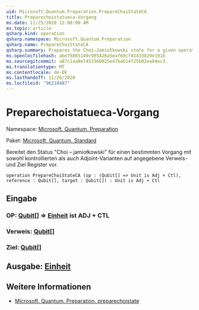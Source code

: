 ```yaml
---
uid: Microsoft.Quantum.Preparation.PrepareChoiStateCA
title: Preparechoistatueca-Vorgang
ms.date: 11/25/2020 12:00:00 AM
ms.topic: article
qsharp.kind: operation
qsharp.namespace: Microsoft.Quantum.Preparation
qsharp.name: PrepareChoiStateCA
qsharp.summary: Prepares the Choi–Jamiołkowski state for a given operation with both controlled and adjoint variants onto given reference and target registers.
ms.openlocfilehash: abe75865149c985426a5eaf69cf41433829e1916
ms.sourcegitcommit: a87c1aa8e7453360025e47ba614f25b02ea84ec3
ms.translationtype: MT
ms.contentlocale: de-DE
ms.lasthandoff: 11/26/2020
ms.locfileid: "96210487"
---
```

# <a name="preparechoistateca-operation"></a>Preparechoistatueca-Vorgang

Namespace: [Microsoft. Quantum. Preparation](xref:Microsoft.Quantum.Preparation)

Paket: [Microsoft. Quantum. Standard](https://nuget.org/packages/Microsoft.Quantum.Standard)


Bereitet den Status "Choi – jamiołkowski" für einen bestimmten Vorgang mit sowohl kontrollierten als auch Adjoint-Varianten auf angegebene Verweis-und Ziel Register vor.

```qsharp
operation PrepareChoiStateCA (op : (Qubit[] => Unit is Adj + Ctl), reference : Qubit[], target : Qubit[]) : Unit is Adj + Ctl
```


## <a name="input"></a>Eingabe

### <a name="op--qubit--unit--is-adj--ctl"></a>OP: [Qubit](xref:microsoft.quantum.lang-ref.qubit)[] => [Einheit](xref:microsoft.quantum.lang-ref.unit)  ist ADJ + CTL




### <a name="reference--qubit"></a>Verweis: [Qubit](xref:microsoft.quantum.lang-ref.qubit)[]




### <a name="target--qubit"></a>Ziel: [Qubit](xref:microsoft.quantum.lang-ref.qubit)[]





## <a name="output--unit"></a>Ausgabe: [Einheit](xref:microsoft.quantum.lang-ref.unit)



## <a name="see-also"></a>Weitere Informationen

- [Microsoft. Quantum. Preparation. preparechoistate](xref:Microsoft.Quantum.Preparation.PrepareChoiState)